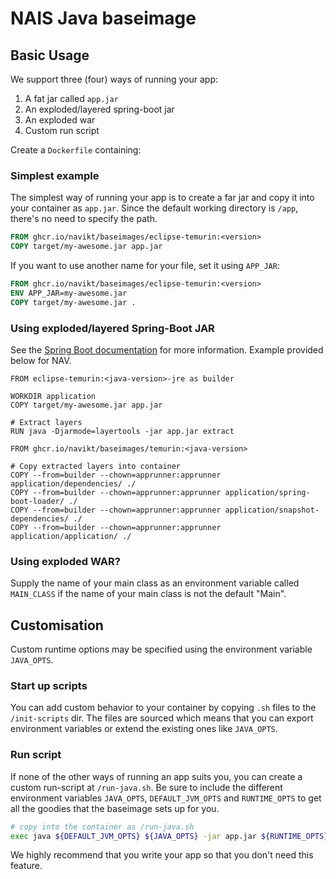 NAIS Java baseimage
=====================

Basic Usage
---------------------

We support three (four) ways of running your app:

1. A fat jar called `app.jar`
2. An exploded/layered spring-boot jar
3. An exploded war
4. Custom run script

Create a `Dockerfile` containing:

### Simplest example
The simplest way of running your app is to create a far jar and copy it into your container as `app.jar`.
Since the default working directory is `/app`, there's no need to specify the path.

```Dockerfile
FROM ghcr.io/navikt/baseimages/eclipse-temurin:<version>
COPY target/my-awesome.jar app.jar
```

If you want to use another name for your file, set it using `APP_JAR`:

```Dockerfile
FROM ghcr.io/navikt/baseimages/eclipse-temurin:<version>
ENV APP_JAR=my-awesome.jar
COPY target/my-awesome.jar .
```

### Using exploded/layered Spring-Boot JAR
See the [Spring Boot documentation](https://docs.spring.io/spring-boot/docs/current/reference/htmlsingle/#container-images.dockerfiles) for more information.
Example provided below for NAV.

```
FROM eclipse-temurin:<java-version>-jre as builder

WORKDIR application
COPY target/my-awesome.jar app.jar

# Extract layers
RUN java -Djarmode=layertools -jar app.jar extract

FROM ghcr.io/navikt/baseimages/temurin:<java-version>

# Copy extracted layers into container
COPY --from=builder --chown=apprunner:apprunner application/dependencies/ ./
COPY --from=builder --chown=apprunner:apprunner application/spring-boot-loader/ ./
COPY --from=builder --chown=apprunner:apprunner application/snapshot-dependencies/ ./
COPY --from=builder --chown=apprunner:apprunner application/application/ ./
```

### Using exploded WAR?

Supply the name of your main class as an environment variable called
`MAIN_CLASS` if the name of your main class is not the default "Main".

## Customisation

Custom runtime options may be specified using the environment variable `JAVA_OPTS`.

### Start up scripts

You can add custom behavior to your container by copying `.sh` files
to the `/init-scripts` dir. The files are sourced which means that
you can export environment variables or extend the existing ones like `JAVA_OPTS`.

### Run script

If none of the other ways of running an app suits you, you can create a custom run-script
at `/run-java.sh`. Be sure to include the different environment variables
`JAVA_OPTS`, `DEFAULT_JVM_OPTS` and `RUNTIME_OPTS` to get all the goodies
that the baseimage sets up for you.

```bash
# copy into the container as /run-java.sh
exec java ${DEFAULT_JVM_OPTS} ${JAVA_OPTS} -jar app.jar ${RUNTIME_OPTS} $@
```

We highly recommend that you write your app so that you don't need this feature.
